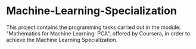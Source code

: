# Machine-Learning-Specialization
This project contains the programming tasks carried out in the module: "Mathematics for Machine Learning: PCA", offered by Coursera, in order to achieve the Machine Learning Specialization.
